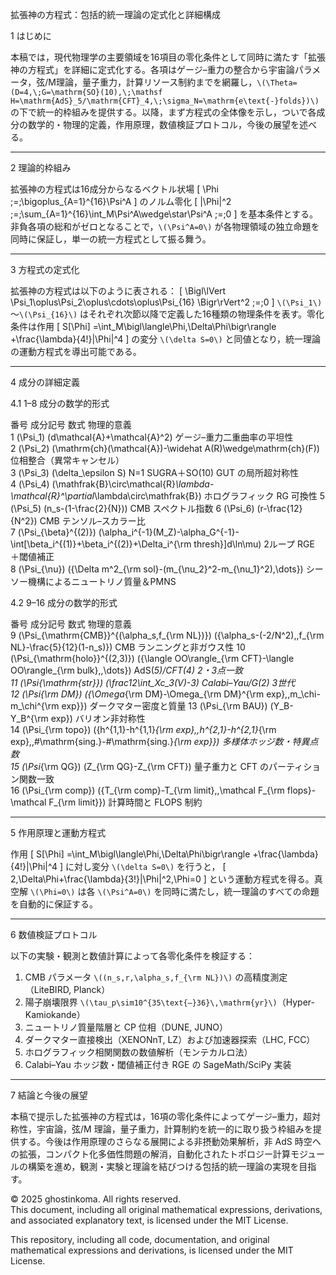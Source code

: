 拡張神の方程式：包括的統一理論の定式化と詳細構成

1 はじめに

本稿では，現代物理学の主要領域を16項目の零化条件として同時に満たす「拡張神の方程式」を詳細に定式化する。各項はゲージ–重力の整合から宇宙論パラメータ，弦/M理論，量子重力，計算リソース制約までを網羅し，`\(\Theta=(D=4,\;G=\mathrm{SO}(10),\;\mathsf H=\mathrm{AdS}_5/\mathrm{CFT}_4,\;\sigma_N=\mathrm{e\text{-}folds})\)` の下で統一的枠組みを提供する。以降，まず方程式の全体像を示し，ついで各成分の数学的・物理的定義，作用原理，数値検証プロトコル，今後の展望を述べる。

---

2 理論的枠組み

拡張神の方程式は16成分からなるベクトル状場
[ \Phi ;=;\bigoplus_{A=1}^{16}\Psi^A ]
のノルム零化
[ |\Phi|^2 ;=;\sum_{A=1}^{16}\int_M\Psi^A\wedge\star\Psi^A ;=;0 ]
を基本条件とする。非負各項の総和がゼロとなることで，`\(\Psi^A=0\)` が各物理領域の独立命題を同時に保証し，単一の統一方程式として振る舞う。

---

3 方程式の定式化

拡張神の方程式は以下のように表される：
[ \Bigl\lVert
\Psi_1\oplus\Psi_2\oplus\cdots\oplus\Psi_{16}
\Bigr\rVert^2 ;=;0
]
`\(\Psi_1\)`～`\(\Psi_{16}\)` はそれぞれ次節以降で定義した16種類の物理条件を表す。零化条件は作用
[ S[\Phi] =\int_M\bigl\langle\Phi,\Delta\Phi\bigr\rangle +\frac{\lambda}{4!}|\Phi|^4 ]
の変分 `\(\delta S=0\)` と同値となり，統一理論の運動方程式を導出可能である。

---

4 成分の詳細定義

4.1 1–8 成分の数学的形式

番号	成分記号	数式	物理的意義	
1	\(\Psi_1\)	\(d\mathcal{A}+\mathcal{A}^2\)	ゲージ–重力二重曲率の平坦性	
2	\(\Psi_2\)	\(\mathrm{ch}(\mathcal{A})-\widehat A(R)\wedge\mathrm{ch}(F)\)	位相整合（異常キャンセル）	
3	\(\Psi_3\)	\(\delta_\epsilon S\)	N=1 SUGRA＋SO(10) GUT の局所超対称性	
4	\(\Psi_4\)	\(\mathfrak{B}\circ\mathcal{R}_\lambda-\mathcal{R}^\partial_\lambda\circ\mathfrak{B}\)	ホログラフィック RG 可換性	
5	\(\Psi_5\)	\(n_s-(1-\frac{2}{N})\)	CMB スペクトル指数	
6	\(\Psi_6\)	\(r-\frac{12}{N^2}\)	CMB テンソル–スカラー比	
7	\(\Psi_{\beta}^{(2)}\)	\(\alpha_i^{-1}(M_Z)-\alpha_G^{-1}-\int[\beta_i^{(1)}+\beta_i^{(2)}+\Delta_i^{\rm thresh}]d\ln\mu\)	2ループ RGE ＋閾値補正	
8	\(\Psi_{\nu}\)	\(\{\Delta m^2_{\rm sol}-(m_{\nu_2}^2-m_{\nu_1}^2),\dots\}\)	シーソー機構によるニュートリノ質量＆PMNS	


4.2 9–16 成分の数学的形式

番号	成分記号	数式	物理的意義	
9	\(\Psi_{\mathrm{CMB}}^{(\alpha_s,f_{\rm NL})}\)	\(\{\alpha_s-(-2/N^2),\,f_{\rm NL}-\frac{5}{12}(1-n_s)\}\)	CMB ランニングと非ガウス性	
10	\(\Psi_{\mathrm{holo}}^{(2,3)}\)	\(\{\langle OO\rangle_{\rm CFT}-\langle OO\rangle_{\rm bulk},\,\dots\}\)	AdS\(_5\)/CFT\(_4\) 2・3点一致	
11	\(\Psi_{\mathrm{str}}\)	\(\frac12\int_Xc_3(V)-3\)	Calabi–Yau/G\(_2\) 3世代	
12	\(\Psi_{\rm DM}\)	\(\{\Omega_{\rm DM}-\Omega_{\rm DM}^{\rm exp},\,m_\chi-m_\chi^{\rm exp}\}\)	ダークマター密度と質量	
13	\(\Psi_{\rm BAU}\)	\(Y_B-Y_B^{\rm exp}\)	バリオン非対称性	
14	\(\Psi_{\rm topo}\)	\(\{h^{1,1}-h^{1,1}_{\rm exp},\,h^{2,1}-h^{2,1}_{\rm exp},\,\#\mathrm{sing.}-\#\mathrm{sing.}_{\rm exp}\}\)	多様体ホッジ数・特異点数	
15	\(\Psi_{\rm QG}\)	\(Z_{\rm QG}-Z_{\rm CFT}\)	量子重力と CFT のパーティション関数一致	
16	\(\Psi_{\rm comp}\)	\(\{T_{\rm comp}-T_{\rm limit},\,\mathcal F_{\rm flops}-\mathcal F_{\rm limit}\}\)	計算時間と FLOPS 制約	


---

5 作用原理と運動方程式

作用
[ S[\Phi] =\int_M\bigl\langle\Phi,\Delta\Phi\bigr\rangle +\frac{\lambda}{4!}|\Phi|^4 ]
に対し変分 `\(\delta S=0\)` を行うと，
[ 2,\Delta\Phi+\frac{\lambda}{3!}|\Phi|^2,\Phi=0 ]
という運動方程式を得る。真空解 `\(\Phi=0\)` は各 `\(\Psi^A=0\)` を同時に満たし，統一理論のすべての命題を自動的に保証する。

---

6 数値検証プロトコル

以下の実験・観測と数値計算によって各零化条件を検証する：

1. CMB パラメータ `\((n_s,r,\alpha_s,f_{\rm NL})\)` の高精度測定（LiteBIRD, Planck）
2. 陽子崩壊限界 `\(\tau_p\sim10^{35\text{–}36}\,\mathrm{yr}\)`（Hyper-Kamiokande）
3. ニュートリノ質量階層と CP 位相（DUNE, JUNO）
4. ダークマター直接検出（XENONnT, LZ）および加速器探索（LHC, FCC）
5. ホログラフィック相関関数の数値解析（モンテカルロ法）
6. Calabi–Yau ホッジ数・閾値補正付き RGE の SageMath/SciPy 実装


---

7 結論と今後の展望

本稿で提示した拡張神の方程式は，16項の零化条件によってゲージ–重力，超対称性，宇宙論，弦/M 理論，量子重力，計算制約を統一的に取り扱う枠組みを提供する。今後は作用原理のさらなる展開による非摂動効果解析，非 AdS 時空への拡張，コンパクト化多価性問題の解消，自動化されたトポロジー計算モジュールの構築を進め，観測・実験と理論を結びつける包括的統一理論の実現を目指す。

© 2025 ghostinkoma. All rights reserved.  
This document, including all original mathematical expressions, derivations, and associated explanatory text, is licensed under the MIT License.

This repository, including all code, documentation, and original mathematical expressions and derivations, is licensed under the MIT License.
